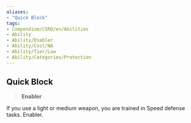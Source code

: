 ```yaml
---
aliases:
- "Quick Block"
tags:
- Compendium/CSRD/en/Abilities
- Ability
- Ability/Enabler
- Ability/Cost/NA
- Ability/Tier/Low
- Ability/Categories/Protection
---
```


  
## Quick Block  
>**Enabler**
  
If you use a light or medium weapon, you are trained in Speed defense tasks. Enabler.